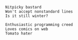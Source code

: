     Nitpicky bastard
    Won't accept nonstandard lines
    Is it still winter?

    Enthusiastic programming creed
    Loves comics on web
    Tomato hater
